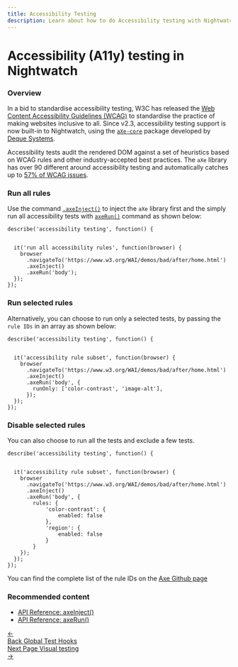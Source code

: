 ```yaml
---
title: Accessibility Testing
description: Learn about how to do Accessibility testing with Nightwatch
---
```


<div class="page-header"><h1>Accessibility (A11y) testing in Nightwatch</h1></div>

### Overview
In a bid to standardise accessibility testing, W3C has released the [Web Content Accessibility Guidelines (WCAG)][1] to standardise the practice of making websites inclusive to all. Since v2.3, accessibility testing support is now built-in to Nightwatch, using the [`aXe-core`][2] package developed by [Deque Systems][3]. 

Accessibility tests audit the rendered DOM against a set of heuristics based on WCAG rules and other industry-accepted best practices.
The `aXe` library has over 90 different around accessibility testing and automatically catches up to [57% of WCAG issues][4].

### Run all rules

Use the command [`.axeInject()`][5] to inject the `aXe` library first and the simply run all accessibility tests with [`axeRun()`][6] command as shown below:

<div class="sample-test"><pre data-language="javascript"><code class="language-javascript">describe('accessibility testing', function() {
  <br>
  it('run all accessibility rules', function(browser) {
    browser
      .navigateTo('https://www.w3.org/WAI/demos/bad/after/home.html')
      .axeInject()
      .axeRun('body');
  });
});</code></pre></div>

### Run selected rules

Alternatively, you can choose to run only a selected tests, by passing the `rule IDs` in an array as shown below:

<div class="sample-test"><pre data-language="javascript"><code class="language-javascript">describe('accessibility testing', function() {
  <br>
  it('accessibility rule subset', function(browser) {
    browser
      .navigateTo('https://www.w3.org/WAI/demos/bad/after/home.html')
      .axeInject()
      .axeRun('body', {
        runOnly: ['color-contrast', 'image-alt'],
      });
  });
});</code></pre></div>

### Disable selected rules
You can also choose to run all the tests and exclude a few tests.

<div class="sample-test"><pre data-language="javascript"><code class="language-javascript">describe('accessibility testing', function() {
  <br>
  it('accessibility rule subset', function(browser) {
    browser
      .navigateTo('https://www.w3.org/WAI/demos/bad/after/home.html')
      .axeInject()
      .axeRun('body', {
        rules: {
            'color-contrast': {
                enabled: false
            },
            'region': {
                enabled: false
            }
        }
    });
  });
});</code></pre></div>


You can find the complete list of the rule IDs on the [Axe Github page][7] 

### Recommended content
- [API Reference: axeInject()][8]
- [API Reference: axeRun()][9]

 <div class="doc-pagination pt-40">
  <div class="previous">
    <a href="/guide/writing-tests/global-test-hooks.html">
      <span>←</span>
        <div class="d-flex flex-column">
          <span class="smallT">Back</span>
          <span class="bigT">Global Test Hooks</span>
        </div>
    </a>
  </div>
  <div class="next">
    <a href="/guide/writing-tests/visual-regression-testing.html">
        <div class="d-flex flex-column">
          <span class="smallT">Next Page</span>
          <span class="bigT">Visual testing</span>
        </div>
        <span>→</span>
    </a>
  </div>
</div>

[1]:    https://www.w3.org/WAI/standards-guidelines/wcag/
[2]:    https://www.npmjs.com/package/axe-core
[3]:    https://www.deque.com/
[4]:    https://www.deque.com/blog/automated-testing-study-identifies-57-percent-of-digital-accessibility-issues/
[5]:    /api/axeInject.html
[6]:    /api/axeRun.html
[7]:    https://github.com/dequelabs/axe-core/blob/develop/doc/rule-descriptions.md
[8]:    /api/axeInject.html
[9]:    /api/axeRun.html
